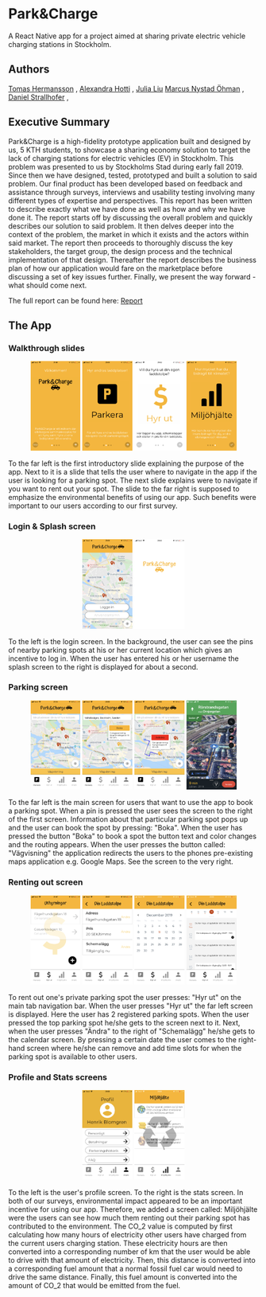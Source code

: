 # Park&Charge
A React Native app for a project aimed at sharing private electric vehicle charging stations in Stockholm.

## Authors
[Tomas Hermansson](https://github.com/therm8) ,
[Alexandra Hotti](https://github.com/alexandrahotti) ,
[Julia Liu](https://github.com/Julialiuu) 
[Marcus Nystad Öhman](https://github.com/marcusNystad) ,
[Daniel Strallhofer](https://github.com/strallis) ,



## Executive Summary
Park&Charge is a high-fidelity prototype application built and designed by us, 5 KTH students, to
showcase a sharing economy solution to target the lack of charging stations for electric vehicles (EV)
in Stockholm. This problem was presented to us by Stockholms Stad during early fall 2019. Since
then we have designed, tested, prototyped and built a solution to said problem. Our final product has
been developed based on feedback and assistance through surveys, interviews and usability testing
involving many different types of expertise and perspectives. This report has been written to describe
exactly what we have done as well as how and why we have done it. The report starts off by discussing
the overall problem and quickly describes our solution to said problem. It then delves deeper into the
context of the problem, the market in which it exists and the actors within said market. The report
then proceeds to thoroughly discuss the key stakeholders, the target group, the design process and
the technical implementation of that design. Thereafter the report describes the business plan of how
our application would fare on the marketplace before discussing a set of key issues further. Finally,
we present the way forward - what should come next.

The full report can be found here: [Report](https://github.com/alexandrahotti/Park-and-Charge/blob/master/Final_Report_Group_10.pdf)

## The App
### Walkthrough slides

<p float="left" align='center'>  
  <img src='https://github.com/alexandrahotti/Park-and-Charge/blob/master/App%20images/slide_1_logo.PNG' width="20%" height="20%"
 />  <img src='https://github.com/alexandrahotti/Park-and-Charge/blob/master/App%20images/slide_2_park.PNG' width="20%" height="20%"
 />  <img src='https://github.com/alexandrahotti/Park-and-Charge/blob/master/App%20images/slide_3_hyr_ut.PNG' width="20%" height="20%"
 />  <img src='https://github.com/alexandrahotti/Park-and-Charge/blob/master/App%20images/slide_4_miljo_hjalte.PNG' width="20%" height="20%"
 />
  
To the far left is the first introductory slide explaining the purpose of the app. Next to it is a slide that tells the user where to navigate in the app if the user is looking for a parking spot. The next slide explains were to navigate if you want to rent out your spot. The slide to the far right is supposed to emphasize the environmental benefits of using our app. Such benefits were important to our users according to our first survey.
  
  ### Login & Splash screen
  <p float="left" align='center'> 
  <img src='https://github.com/alexandrahotti/Park-and-Charge/blob/master/App%20images/login.PNG' width="20%" height="20%"
 /> <img src='https://github.com/alexandrahotti/Park-and-Charge/blob/master/App%20images/splash_screen.PNG' width="20%" height="20%"
 />
  

To the left is the login screen. In the background, the user can see the pins of nearby parking spots at his or her current location which gives an incentive to log in. When the user has entered his or her username the splash screen to the right is displayed for about a second.

  ### Parking screen
  
  <p float="left" align='center'>  
  <img src='https://github.com/alexandrahotti/Park-and-Charge/blob/master/App%20images/park_screen.PNG' width="20%" height="20%"
 />  <img src='https://github.com/alexandrahotti/Park-and-Charge/blob/master/App%20images/park_before_book.PNG' width="20%" height="20%"
 />  <img src='https://github.com/alexandrahotti/Park-and-Charge/blob/master/App%20images/park_screen_booked.PNG' width="20%" height="20%"
/>   <img src='https://github.com/alexandrahotti/Park-and-Charge/blob/master/App%20images/navigation.PNG' width="20%" height="20%"
 />  
  
  
To the far left is the main screen for users that want to use the app to book a parking spot. When a pin is pressed the user sees the screen to the right of the first screen. Information about that particular parking spot pops up and the user can book the spot by pressing: "Boka". When the user has pressed the button "Boka" to book a spot the button text and color changes and the routing appears. When the user presses the button called: "Vägvisning" the application redirects the users to the phones pre-existing maps application e.g. Google Maps. See the screen to the very right.
  
  
  ### Renting out screen
  

  <p float="left" align='center'>  
  <img src='https://github.com/alexandrahotti/Park-and-Charge/blob/master/App%20images/Uthyrningar.PNG' width="20%" height="20%"
 />  <img src='https://github.com/alexandrahotti/Park-and-Charge/blob/master/App%20images/din_laddstolpe.PNG' width="20%" height="20%"
 />  <img src='https://github.com/alexandrahotti/Park-and-Charge/blob/master/App%20images/din_laddstolpe_kalender.PNG' width="20%" height="20%"
 />  <img src='https://github.com/alexandrahotti/Park-and-Charge/blob/master/App%20images/din_laddstolpe_schema.PNG' width="20%" height="20%"
 />  
  
To rent out one's private parking spot the user presses: "Hyr ut" on the main tab navigation bar. When the user presses "Hyr ut" the far left screen is displayed. Here the user has 2 registered parking spots. When the user pressed the top parking spot he/she gets to the screen next to it. Next, when the user presses "Ändra" to the right of "Schemalägg" he/she gets to the calendar screen. By pressing a certain date the user comes to the right-hand screen where he/she can remove and add time slots for when the parking spot is available to other users.

  ### Profile and Stats screens
  
  <p float="left" align='center'>  
  <img src='https://github.com/alexandrahotti/Park-and-Charge/blob/master/App%20images/profil.PNG' width="20%" height="20%"
 />  <img src='https://github.com/alexandrahotti/Park-and-Charge/blob/master/App%20images/miljohjalte.PNG' width="20%" height="20%"
 /> 
  
  To the left is the user's profile screen.
  To the right is the stats screen. In both of our surveys, environmental impact appeared to be an important incentive for using our app. Therefore, we added a screen called: Miljöhjälte were the users can see how much them renting out their parking spot has contributed to the environment. The CO_2 value is computed by first calculating how many hours of electricity other users have charged from the current users charging station. These electricity hours are then converted into a corresponding number of km that the user would be able to drive with that amount of electricity. Then, this distance is converted into a corresponding fuel amount that a normal fossil fuel car would need to drive the same distance. Finally, this fuel amount is converted into the amount of CO_2 that would be emitted from the fuel.
  
  
  
